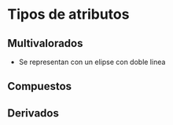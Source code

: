 # Tipos de atributos
## Multivalorados
- Se representan con un elipse con doble linea
## Compuestos
## Derivados